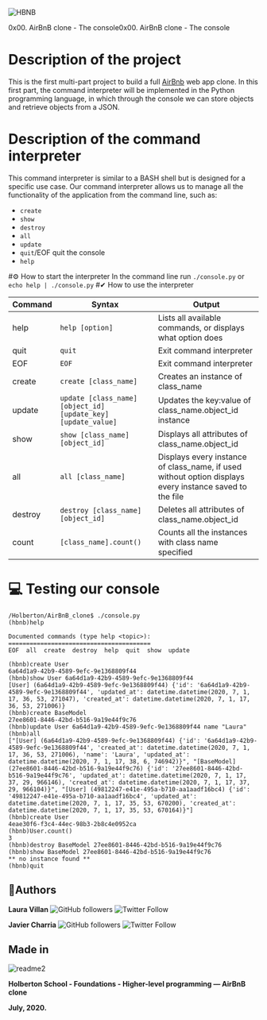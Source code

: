 ![HBNB](https://user-images.githubusercontent.com/54350108/85913016-b08ba100-b7f6-11ea-8f18-0c27ce10e218.jpg)

0x00. AirBnB clone - The console0x00. AirBnB clone - The console

# Description of the project
This is the first multi-part project to build a full [AirBnb](https://es.airbnb.com/?_set_bev_on_new_domain=1592945111_bWw%2By%2F%2FvZh5U%2BDGg) web app clone. In this first part, the command interpreter will be implemented in the Python programming language, in which through the console we can store objects and retrieve objects from a JSON.

# Description of the command interpreter
This command interpreter is similar to a BASH shell but is designed for a specific use case.
Our command interpreter allows us to manage all the functionality of the application from the command line, such as:
- `create`
- `show`
- `destroy`
- `all`
- `update`
- `quit`/EOF quit the console
- `help`

#⚙ How to start the interpreter
In the command line run `./console.py` or `echo help | ./console.py`
#✔ How to use the interpreter

Command | Syntax | Output
------- | ------ | ------
help | `help [option]` | Lists all available commands, or displays what option does
quit | `quit` | Exit command interpreter
EOF | `EOF` | Exit command interpreter
create | `create [class_name]` | Creates an instance of class_name
update | `update [class_name] [object_id] [update_key] [update_value]` | Updates the key:value of class_name.object_id instance
show | `show [class_name] [object_id]` | Displays all attributes of class_name.object_id
all | `all [class_name]` | Displays every instance of class_name, if used without option displays every instance saved to the file
destroy | `destroy [class_name] [object_id]` | Deletes all attributes of class_name.object_id
count | `[class_name].count()` | Counts all the instances with class name specified

# 💻 Testing our console
```
/Holberton/AirBnB_clone$ ./console.py
(hbnb)help

Documented commands (type help <topic>):
========================================
EOF  all  create  destroy  help  quit  show  update

(hbnb)create User
6a64d1a9-42b9-4589-9efc-9e1368809f44
(hbnb)show User 6a64d1a9-42b9-4589-9efc-9e1368809f44
[User] (6a64d1a9-42b9-4589-9efc-9e1368809f44) {'id': '6a64d1a9-42b9-4589-9efc-9e1368809f44', 'updated_at': datetime.datetime(2020, 7, 1, 17, 36, 53, 271047), 'created_at': datetime.datetime(2020, 7, 1, 17, 36, 53, 271006)}
(hbnb)create BaseModel
27ee8601-8446-42bd-b516-9a19e44f9c76
(hbnb)update User 6a64d1a9-42b9-4589-9efc-9e1368809f44 name "Laura"
(hbnb)all
["[User] (6a64d1a9-42b9-4589-9efc-9e1368809f44) {'id': '6a64d1a9-42b9-4589-9efc-9e1368809f44', 'created_at': datetime.datetime(2020, 7, 1, 17, 36, 53, 271006), 'name': 'Laura', 'updated_at': datetime.datetime(2020, 7, 1, 17, 38, 6, 746942)}", "[BaseModel] (27ee8601-8446-42bd-b516-9a19e44f9c76) {'id': '27ee8601-8446-42bd-b516-9a19e44f9c76', 'updated_at': datetime.datetime(2020, 7, 1, 17, 37, 29, 966146), 'created_at': datetime.datetime(2020, 7, 1, 17, 37, 29, 966104)}", "[User] (49812247-e41e-495a-b710-aa1aadf16bc4) {'id': '49812247-e41e-495a-b710-aa1aadf16bc4', 'updated_at': datetime.datetime(2020, 7, 1, 17, 35, 53, 670200), 'created_at': datetime.datetime(2020, 7, 1, 17, 35, 53, 670164)}"]
(hbnb)create User
4eae30f6-f3c4-44ec-98b3-2b8c4e0952ca
(hbnb)User.count()
3
(hbnb)destroy BaseModel 27ee8601-8446-42bd-b516-9a19e44f9c76
(hbnb)show BaseModel 27ee8601-8446-42bd-b516-9a19e44f9c76
** no instance found **
(hbnb)quit
```
## 🚀Authors

**Laura Villan** ![GitHub followers](https://img.shields.io/github/followers/laucavv?label=Follow&style=social)
![Twitter Follow](https://img.shields.io/twitter/follow/laucavv23?label=%40laucavv23&style=social)

**Javier Charria** ![GitHub followers](https://img.shields.io/github/followers/linkjavier?label=Follow&style=social)
![Twitter Follow](https://img.shields.io/twitter/follow/linkjavier?label=%40Ayy_Emma&style=social)

## Made in
![readme2](https://user-images.githubusercontent.com/60374349/77229662-224fb100-6b5d-11ea-89ff-188607b48859.png)

**Holberton School - Foundations - Higher-level programming ― AirBnB clone**

**July, 2020.**
